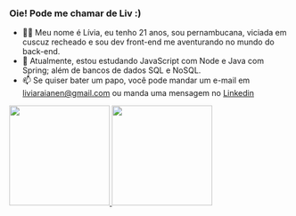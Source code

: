 ### Oie! Pode me chamar de Liv :)

- 👩‍💻 Meu nome é Lívia, eu tenho 21 anos, sou pernambucana, viciada em cuscuz recheado e sou dev front-end me aventurando no mundo do back-end.
- 🌱 Atualmente, estou estudando JavaScript com Node e Java com Spring; além de bancos de dados SQL e NoSQL.
- 📫 Se quiser bater um papo, você pode mandar um e-mail em liviaraianen@gmail.com ou manda uma mensagem no [Linkedin](https://www.linkedin.com/in/liviarnascimento/)

<div>
  
  <a href="https://github.com/livnascimento">
    <img height="180em" src="https://github-readme-stats-sigma-five.vercel.app/api/top-langs/?username=livnascimento&layout=compact&langs_count=7&theme=tokyonight&hide_border=true"/>
   </a>
  <a href="http://www.github.com/livnascimento">
    <img height="180em"  src="https://github-readme-streak-stats.herokuapp.com/?user=livnascimento&theme=tokyonight&hide_border=true&layout=compact">
  </a>  
   
</div>
